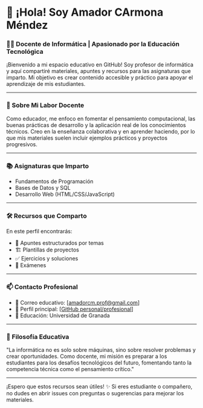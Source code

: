 # 👋 ¡Hola! Soy Amador CArmona Méndez

### 👨‍🏫 Docente de Informática | Apasionado por la Educación Tecnológica

¡Bienvenido a mi espacio educativo en GitHub! Soy profesor de informática y aquí compartiré materiales, apuntes y recursos para las asignaturas que imparto. Mi objetivo es crear contenido accesible y práctico para apoyar el aprendizaje de mis estudiantes.

---

### 🎯 Sobre Mi Labor Docente
Como educador, me enfoco en fomentar el pensamiento computacional, las buenas prácticas de desarrollo y la aplicación real de los conocimientos técnicos. Creo en la enseñanza colaborativa y en aprender haciendo, por lo que mis materiales suelen incluir ejemplos prácticos y proyectos progresivos.

---

### 📚 Asignaturas que Imparto
- Fundamentos de Programación
- Bases de Datos y SQL
- Desarrollo Web (HTML/CSS/JavaScript)


---

### 🛠 Recursos que Comparto
En este perfil encontrarás:
- 📖 Apuntes estructurados por temas
- 🏗 Plantillas de proyectos
- ✅ Ejercicios y soluciones
- 📝 Exámenes

---

### 📫 Contacto Profesional
- 📧 Correo educativo: [amadorcm.prof@gmail.com]
- 🔗 Perfil principal: [[GitHub personal/profesional](https://github.com/Amadorcm/Amadorcm)]
- 🏫 Educación: Universidad de Granada

---

### 🌱 Filosofía Educativa
"La informática no es solo sobre máquinas, sino sobre resolver problemas y crear oportunidades. Como docente, mi misión es preparar a los estudiantes para los desafíos tecnológicos del futuro, fomentando tanto la competencia técnica como el pensamiento crítico."

---

¡Espero que estos recursos sean útiles! ✨ Si eres estudiante o compañero, no dudes en abrir issues con preguntas o sugerencias para mejorar los materiales.


